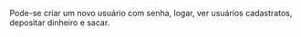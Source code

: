 Pode-se criar um novo usuário com senha, logar, ver usuários cadastratos, depositar dinheiro e sacar.
